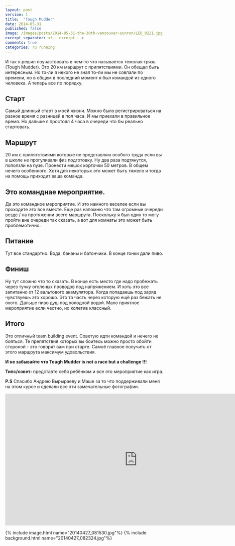 ```yaml
---
layout: post
version: 1
title:  "Tough Mudder"
date: 2014-05-31
published: false
image: /images/posts/2014-05-31-the-30th-vancouver-sunrun/LEO_0221.jpg
excerpt_separator: <!-- excerpt -->
comments: true
categories: ru running
---
```

И так я решил поучаствовать в чем-то что называется тежолая грязь (Tough Mudder). Это 20 км маршрут с припятствиями. Он обещал быть интересным. Но то-ли я некого не знал то-ли мы не совпали по времени, но в общем в последний момент я был командой из одного человека.  А теперь все по порядку. 

## Старт 
Самый длинный старт в моей жизни. Можно было регистрироваться на разное время с разницей в пол часа. И мы приехали в правильное время. Но дальше я простоял 4 часа в очереди что бы реально стартовать. 

## Маршрут
20 км с припятствиями которые не представляю особого труда если вы в школе не прогуливали физ подготовку. Ну два раза подтянутся, поползли на пузе. Пронести мешок корточки 50 метров. В общем нечего особенного. Хотя для некоторых это может быть тяжело и тогда на помощь приходит ваша команда. 

## Это команднае мероприятие. 
Да это командное мероприятие. И это намного веселее если вы проходите это все вместе. Еще раз напомню что там огромные очереди везде / на протяжении всего маршрута. Поскольку я был один то могу пройти вне очереди так сказать, а вот для комнаты это может быть проблемотично. 

## Питание 
Тут все стандартно. Вода, бананы и батончики. В конце гонки дали пиво. 

## Финиш
Ну тут сложно что то сказать. В конце есть место где надо пробежать через тучку оголеных проводов под напряжением. И хоть это все запитанно от 12 вальтового акамулятора. Когда попадаешь под заряд чувствуешь это хорошо. Это та часть через которую ещё раз бежать не охото.  Дальше пиво душ под холодной водой. Мало приятное мероприятие если честно, но колетив классный. 

## Итого
Это отличный team building event. Советую идти командой и нечего не бояться. Те препятствия которых вы боитесь можно просто обойти стороной - это говорят вам при старте. Самоё главное получить от этого маршрута максимум удовольствия. 

**И не забывайте что Tough Mudder is not a race but a challenge !!!**

**Типс/совет:** представте себя ребёнком и все это мероприятие как игра. 

**P.S** Спасибо Андрею Вырыраеву и Маше за то что поддерживали меня на этом курсе и сделали все эти замечательные фотографии. 

<iframe width="840" height="420"
src="https://www.youtube.com/embed/Ne-qF5DeD38" frameborder="0" allowfullscreen></iframe>

{% include image.html name="20140427_081530.jpg"%}
{% include background.html name="20140427_082324.jpg"%}

